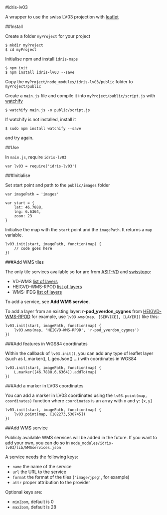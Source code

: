 #idris-lv03

A wrapper to use the swiss LV03 projection with [leaflet](http://leafletjs.com/)

##Install

Create a folder ```myProject``` for your project
```
$ mkdir myProject
$ cd myProject
```

Initialise npm and install ```idris-maps```

```
$ npm init
$ npm install idris-lv03 --save
```

Copy the ```myProject/node_modules/idris-lv03/public``` folder to ```myProject/public```

Create a ```main.js``` file and compile it into ```myProject/public/script.js``` with [watchify](https://github.com/substack/watchify)

```
$ watchify main.js -o public/script.js
```

If watchify is not installed, install it 

```
$ sudo npm install watchify --save
```

and try again.

##Use

In ```main.js```, require ```idris-lv03```

```
var lv03 = require('idris-lv03')
```

###Initialise

Set start point and path to the ```public/images``` folder

```
var imagePath = 'images'

var start = {
	lat: 46.7888,
	lng: 6.6364,
	zoom: 23
}
```

Initialise the map with the ```start``` point and the ```imagePath```. It returns a ```map``` variable.

```
lv03.init(start, imagePath, function(map) {
	// code goes here
})
```

###Add WMS tiles

The only tile services available so for are from [ASIT-VD](http://www.asitvd.ch) and [swisstopo](http://www.geo.admin.ch/internet/geoportal/fr/home/services/geoservices/display_services/services_wms.html#wms):

* VD-WMS [list of layers](http://www.asitvd.ch/index.php?option=com_content&view=article&id=243&catid=55&tmpl=component)
* HEIGVD-WMS-RPOD [list of layers](http://www.r-pod.ch/wms-server/)
* WMS-IFDG [list of layers](http://www.geo.admin.ch/internet/geoportal/fr/home/services/geoservices/display_services/services_wms.html#wms)

To add a service, see **Add WMS service**.

To add a layer from an existing layer: **r-pod_yverdon_cygnes** from [HEIGVD-WMS-RPOD](http://www.r-pod.ch/wms-server/) for example, use ```lv03.wms(map, [SERVICE], [LAYER])``` like this:

```
lv03.init(start, imagePath, function(map) {
	lv03.wms(map, 'HEIGVD-WMS-RPOD', 'r-pod_yverdon_cygnes')
})
```

###Add features in WGS84 coordinates

Within the callback of ```lv03.init()```, you can add any type of leaflet layer (such as L.marker(), L.geoJson() ...) with coordinates in WGS84

```
lv03.init(start, imagePath, function(map) {
	L.marker([46.7888,6.6364]).addTo(map)
})
```

###Add a marker in LV03 coordinates

You can add a marker in LV03 coordinates using the ```lv03.point(map, coordinates)``` function where ```coordinates``` is an array with x and y: ```[x,y]```

```
lv03.init(start, imagePath, function(map) {
	lv03.point(map, [182273,538745])
})
```

##Add WMS service

Publicly available WMS services will be added in the future. If you want to add your own, you can do so in ```node_modules/idris-lv03/lib/WMSservices.json```

A service needs the following keys:

* ```name``` the name of the service
* ```url``` the URL to the service
* ```format``` the format of the tiles (```'image/jpeg'```, for example)
* ```attr``` proper attribution to the provider

Optional keys are:

* ```minZoom```, default is 0
* ```maxZoom```, default is 28

